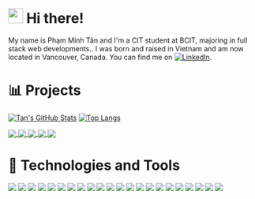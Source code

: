 # <img src="https://raw.githubusercontent.com/phamminhtan2002/phamminhtan2002/main/wave.gif" width="30px" height="30px" /> Hi there!

My name is Phạm Minh Tân and I'm a CIT student at BCIT, majoring in full stack
web developments.. I was born and raised in Vietnam and am now located in
Vancouver, Canada. You can find me on [![LinkedIn][1]][2].

# 📊 Projects

[![Tan's GitHub Stats](https://github-readme-stats.vercel.app/api?username=phamminhtan2002&hide=issues&theme=yeblu&count_private=true&show_icons=true)](https://github.com/phamminhtan2002)
[![Top Langs](https://github-readme-stats.vercel.app/api/top-langs/?username=phamminhtan2002&theme=yeblu&layout=compact)](https://github.com/phamminhtan2002)

<a href="https://github.com/phamminhtan2002/tiktok-typescript">
  <img align="center" src="https://github-readme-stats.vercel.app/api/pin/?username=phamminhtan2002&repo=tiktok-typescript&theme=algolia" />
</a>
<a href="https://github.com/phamminhtan2002/airbnb-nextjs">
  <img align="center" src="https://github-readme-stats.vercel.app/api/pin/?username=phamminhtan2002&repo=airbnb-nextjs&theme=algolia" />
</a>
<a href="https://github.com/phamminhtan2002/twitter-blockchain">
  <img align="center" src="https://github-readme-stats.vercel.app/api/pin/?username=phamminhtan2002&repo=twitter-blockchain&theme=algolia" />
</a>
<a href="https://github.com/phamminhtan2002/secret_msg_c">
  <img align="center" src="https://github-readme-stats.vercel.app/api/pin/?username=phamminhtan2002&repo=secret_msg_c&theme=algolia" />
</a>
<a href="https://github.com/udaychhina/acit2911">
  <img align="center" src="https://github-readme-stats.vercel.app/api/pin/?username=udaychhina&repo=acit2911&theme=algolia" />
</a>

# 🔧 Technologies and Tools

![](https://img.shields.io/badge/OS-Linux-informational?style=flat&logo=linux&logoColor=white&color=2bbc8a)
![](https://img.shields.io/badge/OS-Windows_Server-informational?style=flat&logo=windows&logoColor=white&color=2bbc8a)
![](https://img.shields.io/badge/Tool-WordPress-informational?style=flat&logo=wordpress&logoColor=white&color=063971)
![](https://img.shields.io/badge/Tool-MySQL-informational?style=flat&logo=mysql&logoColor=white&color=063971)
![](https://img.shields.io/badge/Tool-Docker-informational?style=flat&logo=docker&logoColor=white&color=063971)
![](https://img.shields.io/badge/Tool-Jenkins-informational?style=flat&logo=jenkins&logoColor=white&color=063971)
![](https://img.shields.io/badge/Tool-VMware-informational?style=flat&logo=vmware&logoColor=white&color=063971)
![](https://img.shields.io/badge/Tool-Virtual_Box-informational?style=flat&logo=virtualbox&logoColor=white&color=063971)
![](https://img.shields.io/badge/Shell-Bash-informational?style=flat&logo=gnu-bash&logoColor=white&color=79553D)
![](https://img.shields.io/badge/Shell-Git-informational?style=flat&logo=git&logoColor=white&color=79553D)
![](https://img.shields.io/badge/Editor-VS_Code-informational?style=flat&logo=visualstudiocode&logoColor=white&color=3B83BD)
![](https://img.shields.io/badge/Editor-Vim-informational?style=flat&logo=vim&logoColor=white&color=3B83BD)
![](https://img.shields.io/badge/Framework-React-informational?style=flat&logo=react&logoColor=white&color=E1CC4F)
![](https://img.shields.io/badge/Framework-Next.js-informational?style=flat&logo=nextdotjs&logoColor=white&color=E1CC4F)
![](https://img.shields.io/badge/CSSFramework-TailwindCSS-informational?style=flat&logo=tailwindcss&logoColor=white&color=E1CC4F)
![](https://img.shields.io/badge/Code-TypeScript-informational?style=flat&logo=typescript&logoColor=white&color=E55137)
![](https://img.shields.io/badge/Code-JavaScript-informational?style=flat&logo=javascript&logoColor=white&color=E55137)
![](https://img.shields.io/badge/Code-HTML-informational?style=flat&logo=html5&logoColor=white&color=E55137)
![](https://img.shields.io/badge/Code-CSS-informational?style=flat&logo=css3&logoColor=white&color=E55137)
![](https://img.shields.io/badge/Code-Python-informational?style=flat&logo=python&logoColor=white&color=E55137)
![](https://img.shields.io/badge/Cloud-Digital_Ocean-informational?style=flat&logo=digitalocean&logoColor=white&color=308446)
![](https://img.shields.io/badge/Cloud-Amazon_Web_Services-informational?style=flat&logo=amazonaws&logoColor=white&color=308446)

<!-- Icons and links -->

[1]: https://imgur.com/PXyIkWx 'linkedin icon'
[2]: https://www.linkedin.com/in/phamminhtan/
